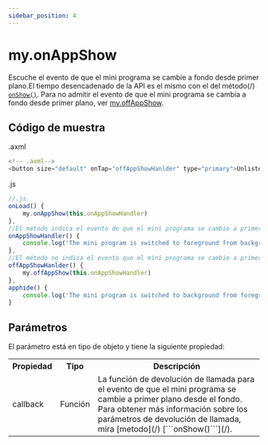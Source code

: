 ```yaml
---
sidebar_position: 4
---
```


# my.onAppShow
Escuche el evento de que el mini programa se cambie a fondo desde primer plano.El tiempo desencadenado de la API es el mismo con el del método(/) [```onShow()```](/). Para no admitir el evento de que el mini programa se cambia a fondo desde primer plano, ver [my.offAppShow](/).

## Código de muestra

.axml

```js
<!-- .axml-->
<button size="default" onTap="offAppShowHanlder" type="primary">Unlisten for the event that the mini program is switched to foreground from background</button>
```

.js

```js
//.js
onLoad() {
    my.onAppShow(this.onAppShowHandler)
},
//El método indica el evento de que el mini programa se cambie a primer plano desde el fondo
onAppShowHandler() {
    console.log('The mini program is switched to foreground from background')
},
//El método no indica el evento que el mini programa se cambie a primer plano desde el fondo
offAppShowHanlder() {
    my.offAppShow(this.onAppShowHandler)
},
apphide() {
    console.log('The mini program is switched to background from foreground')
}
```

## Parámetros
El parámetro está en tipo de objeto y tiene la siguiente propiedad:

<table>
    <tr>
        <th>Propiedad</th>
        <th>Tipo</th>
        <th>Descripción</th>
    </tr>
     <tr>
        <td>callback</td>
        <td>Función</td>
        <td>La función de devolución de llamada para el evento de que el mini  programa se cambie a primer plano desde el fondo. Para obtener más información sobre los parámetros de devolución de llamada, mira [metodo](/) [```onShow()```](/).</td>
     </tr>
</table>